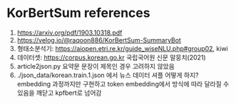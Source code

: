 # KorBertSum references
1. https://arxiv.org/pdf/1903.10318.pdf
2. https://velog.io/@raqoon886/KorBertSum-SummaryBot  
3. 형태소분석기: https://aiopen.etri.re.kr/guide_wiseNLU.php#group02, kiwi  
4. 데이터셋: https://corpus.korean.go.kr 국립국어원 신문 말뭉치(2021)
5. article2json.py 요약문 문장이 제목인 경우 고려하지 않았음  
6. ./json_data/korean.train.1.json 에서 뉴스 데이터 셔플 어떻게 하지?  
embedding 과정까지만 구현하고 token embedding에서 방식에 따라 달라질 수 있음을 깨닫고 kpfbert로 넘어감
